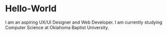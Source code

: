 # Hello-World

I am an aspiring UX/UI Designer and Web Developer. 
I am currently studying Computer Science at Oklahoma Baptist University.
